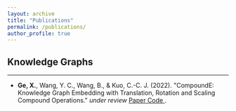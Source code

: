 ```yaml
---
layout: archive
title: "Publications"
permalink: /publications/
author_profile: true
---
```


## Knowledge Graphs
___

* **Ge, X.**, Wang, Y. C., Wang, B., & Kuo, C.-C. J. (2022). "CompoundE: Knowledge Graph Embedding with Translation, Rotation and Scaling Compound Operations." <i> under review </i> <a href="https://arxiv.org/abs/2207.05324"> Paper </a> <i> </i><a href="https://arxiv.org/abs/2207.05324"> Code </a>.
